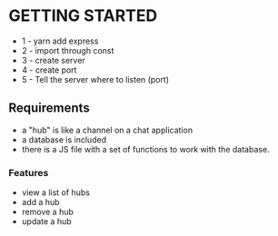 # GETTING STARTED
- 1 - yarn add express
- 2 - import through const
- 3 - create server
- 4 - create port
- 5 - Tell the server where to listen (port)

## Requirements

- a "hub" is like a channel on a chat application
- a database is included
- there is a JS file with a set of functions to work with the database.

### Features

- view a list of hubs
- add a hub
- remove a hub
- update a hub
